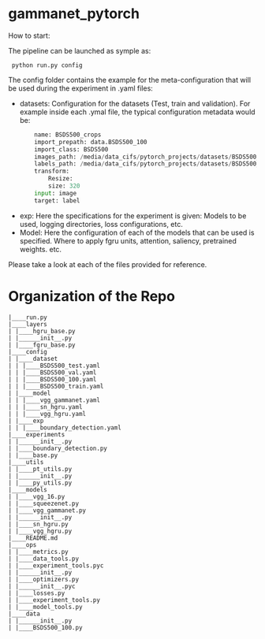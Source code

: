 # gammanet_pytorch

How to start: 

The pipeline can be launched as symple as:

````
 python run.py config
````

The config folder contains the example for the meta-configuration that will be used during the experiment in .yaml files: 

 * datasets: 
    Configuration for the datasets (Test, train and validation). For example inside each .ymal file, the typical configuration metadata would be: 
    ````python
        name: BSDS500_crops
        import_prepath: data.BSDS500_100
        import_class: BSDS500
        images_path: /media/data_cifs/pytorch_projects/datasets/BSDS500_crops/data/images/test
        labels_path: /media/data_cifs/pytorch_projects/datasets/BSDS500_crops/data/groundTruth/test
        transform: 
            Resize:
            size: 320
        input: image
        target: label
    ````
 * exp: 
    Here the specifications for the experiment is given: Models to be used, logging directories, loss configurations, etc. 
* Model: 
    Here the configuration of each of the models that can be used is specified. Where to apply fgru units, attention, saliency, pretrained weights. etc. 

Please take a look at each of the files provided for reference. 

# Organization of the Repo


    |____run.py
    |____layers
    | |____hgru_base.py
    | |______init__.py
    | |____fgru_base.py
    |____config
    | |____dataset
    | | |____BSDS500_test.yaml
    | | |____BSDS500_val.yaml
    | | |____BSDS500_100.yaml
    | | |____BSDS500_train.yaml
    | |____model
    | | |____vgg_gammanet.yaml
    | | |____sn_hgru.yaml
    | | |____vgg_hgru.yaml
    | |____exp
    | | |____boundary_detection.yaml
    |____experiments
    | |______init__.py
    | |____boundary_detection.py
    | |____base.py
    |____utils
    | |____pt_utils.py
    | |______init__.py
    | |____py_utils.py
    |____models
    | |____vgg_16.py
    | |____squeezenet.py
    | |____vgg_gammanet.py
    | |______init__.py
    | |____sn_hgru.py
    | |____vgg_hgru.py
    |____README.md
    |____ops
    | |____metrics.py
    | |____data_tools.py
    | |____experiment_tools.pyc
    | |______init__.py
    | |____optimizers.py
    | |______init__.pyc
    | |____losses.py
    | |____experiment_tools.py
    | |____model_tools.py
    |____data
    | |______init__.py
    | |____BSDS500_100.py